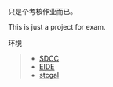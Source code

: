 只是个考核作业而已。

This is just a project for exam.

环境
> - [SDCC](https://sdcc.sourceforge.net)
> - [EIDE](https://github.com/github0null/eide)
> - [stcgal](https://github.com/grigorig/stcgal)
